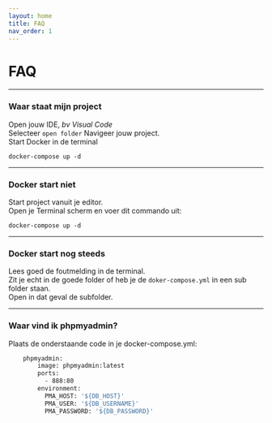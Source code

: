 ```yaml
---
layout: home
title: FAQ
nav_order: 1
---
```


# FAQ

---
### Waar staat mijn project
Open jouw IDE, _bv Visual Code_  
Selecteer ```open folder```
Navigeer jouw project.  
Start Docker in de terminal
```shell
docker-compose up -d
```

---
### Docker start niet
Start project vanuit je editor.  
Open je Terminal scherm en voer dit commando uit:  
```shell
docker-compose up -d
```

---
### Docker start nog steeds
Lees goed de foutmelding in de terminal.  
Zit je echt in de goede folder of heb je de `doker-compose.yml` in een sub folder staan.  
Open in dat geval de subfolder.


--- 
### Waar vind ik phpmyadmin?
Plaats de onderstaande code in je docker-compose.yml:
```dockerfile
    phpmyadmin:
        image: phpmyadmin:latest
        ports:
          - 888:80
        environment:
          PMA_HOST: '${DB_HOST}'
          PMA_USER: '${DB_USERNAME}'
          PMA_PASSWORD: '${DB_PASSWORD}'
```

